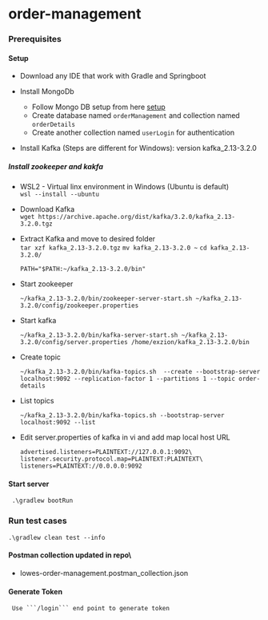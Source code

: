# order-management


### Prerequisites
 #### Setup
 - Download any IDE that work with Gradle and Springboot
 - Install MongoDb
    - Follow Mongo DB setup from here [setup](https://www.mongodb.com/docs/manual/tutorial/install-mongodb-on-windows/) 
    - Create database named `orderManagement` and collection named `orderDetails`
    - Create another collection named `userLogin` for authentication

 - Install Kafka (Steps are different for Windows): version kafka_2.13-3.2.0
 ##### Install zookeeper and kakfa

 - WSL2 - Virtual linx environment in Windows (Ubuntu is default)\
    ```wsl --install --ubuntu```

 - Download Kafka\
    ```wget https://archive.apache.org/dist/kafka/3.2.0/kafka_2.13-3.2.0.tgz```

 - Extract Kafka and move to desired folder\
    ```tar xzf kafka_2.13-3.2.0.tgz```
    ```mv kafka_2.13-3.2.0 ~```
    ```cd kafka_2.13-3.2.0/```

    ```PATH="$PATH:~/kafka_2.13-3.2.0/bin"```

- Start zookeeper

    ```~/kafka_2.13-3.2.0/bin/zookeeper-server-start.sh ~/kafka_2.13-3.2.0/config/zookeeper.properties```

- Start kafka

    ```~/kafka_2.13-3.2.0/bin/kafka-server-start.sh ~/kafka_2.13-3.2.0/config/server.properties /home/exzion/kafka_2.13-3.2.0/bin```

 
- Create topic 

  ```~/kafka_2.13-3.2.0/bin/kafka-topics.sh  --create --bootstrap-server localhost:9092 --replication-factor 1 --partitions 1 --topic order-details```
  
- List topics

  ```~/kafka_2.13-3.2.0/bin/kafka-topics.sh --bootstrap-server localhost:9092 --list```
	
	
- Edit server.properties of kafka in vi and add map local host URL 
	
      advertised.listeners=PLAINTEXT://127.0.0.1:9092\
      listener.security.protocol.map=PLAINTEXT:PLAINTEXT\
      listeners=PLAINTEXT://0.0.0.0:9092
      
 #### Start server
 ``` .\gradlew bootRun```
      
      
 ### Run test cases
 ```.\gradlew clean test --info```
      
      
 #### Postman collection updated in repo\
  - lowes-order-management.postman_collection.json
 
 #### Generate Token
     Use ```/login``` end point to generate token
